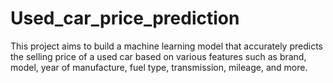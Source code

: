 # Used_car_price_prediction
This project aims to build a machine learning model that accurately predicts the selling price of a used car based on various features such as brand, model, year of manufacture, fuel type, transmission, mileage, and more.
